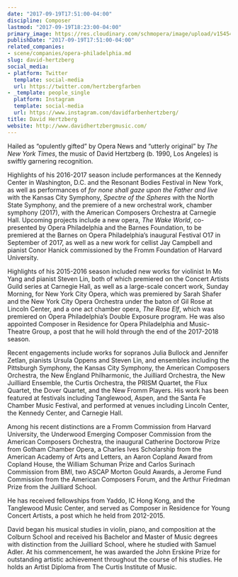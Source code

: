 ```yaml
---
date: "2017-09-19T17:51:00-04:00"
discipline: Composer
lastmod: "2017-09-19T18:23:00-04:00"
primary_image: https://res.cloudinary.com/schmopera/image/upload/v1545409169/media/webhook-uploads/1505857823570/download.jpeg.jpeg
publishDate: "2017-09-19T17:51:00-04:00"
related_companies:
- scene/companies/opera-philadelphia.md
slug: david-hertzberg
social_media:
- platform: Twitter
  template: social-media
  url: https://twitter.com/hertzbergfarben
- _template: people_single
  platform: Instagram
  template: social-media
  url: https://www.instagram.com/davidfarbenhertzberg/
title: David Hertzberg
website: http://www.davidhertzbergmusic.com/
---
```


Hailed as “opulently gifted” by Opera News and “utterly original” by *The New York Times*, the music of David Hertzberg (b. 1990, Los Angeles) is swiftly garnering recognition. 

Highlights of his 2016-2017 season include performances at the Kennedy Center in Washington, D.C. and the Resonant Bodies Festival in New York, as well as performances of *for none shall gaze upon the Father and live* with the Kansas City Symphony, *Spectre of the Spheres* with the North State Symphony, and the premiere of a new orchestral work, chamber symphony (2017), with the American Composers Orchestra at Carnegie Hall. Upcoming projects include a new opera, *The Wake World*, co-presented by Opera Philadelphia and the Barnes Foundation, to be premiered at the Barnes on Opera Philadelphia’s inaugural Festival O17 in September of 2017, as well as a new work for cellist Jay Campbell and pianist Conor Hanick commissioned by the Fromm Foundation of Harvard University. 

Highlights of his 2015-2016 season included new works for violinist In Mo Yang and pianist Steven Lin, both of which premiered on the Concert Artists Guild series at Carnegie Hall, as well as a large-scale concert work, Sunday Morning, for New York City Opera, which was premiered by Sarah Shafer and the New York City Opera Orchestra under the baton of Gil Rose at Lincoln Center, and a one act chamber opera, *The Rose Elf*, which was premiered on Opera Philadelphia’s Double Exposure program. He was also appointed Composer in Residence for Opera Philadelphia and Music-Theatre Group, a post that he will hold through the end of the 2017-2018 season.

Recent engagements include works for sopranos Julia Bullock and Jennifer Zetlan, pianists Ursula Oppens and Steven Lin, and ensembles including the Pittsburgh Symphony, the Kansas City Symphony, the American Composers Orchestra, the New England Philharmonic, the Juilliard Orchestra, the New Juilliard Ensemble, the Curtis Orchestra, the PRISM Quartet, the Flux Quartet, the Dover Quartet, and the New Fromm Players. His work has been featured at festivals including Tanglewood, Aspen, and the Santa Fe Chamber Music Festival, and performed at venues including Lincoln Center, the Kennedy Center, and Carnegie Hall.

Among his recent distinctions are a Fromm Commission from Harvard University, the Underwood Emerging Composer Commission from the American Composers Orchestra, the inaugural Catherine Doctorow Prize from Gotham Chamber Opera, a Charles Ives Scholarship from the American Academy of Arts and Letters, an Aaron Copland Award from Copland House, the William Schuman Prize and Carlos Surinach Commission from BMI, two ASCAP Morton Gould Awards, a Jerome Fund Commission from the American Composers Forum, and the Arthur Friedman Prize from the Juilliard School. 

He has received fellowships from Yaddo, IC Hong Kong, and the Tanglewood Music Center, and served as Composer in Residence for Young Concert Artists, a post which he held from 2012-2015. 

David began his musical studies in violin, piano, and composition at the Colburn School and received his Bachelor and Master of Music degrees with distinction from the Juilliard School, where he studied with Samuel Adler. At his commencement, he was awarded the John Erskine Prize for outstanding artistic achievement throughout the course of his studies. He holds an Artist Diploma from The Curtis Institute of Music.
